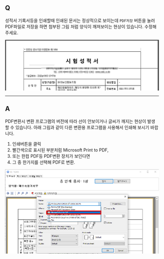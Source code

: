 ## Q

성적서 기록서등을 인쇄할때 인쇄된 문서는 정상적으로 보이는데 `PDF저장` 버튼을 눌러 PDF파일로 저장을 하면 첨부된 그림 처럼 양식이 깨져보이는 현상이 있습니다. 수정해 주세요.

![](/assets/faq/000-03/01.png)  

---

## A


PDF변환시 변환 프로그램의 버전에 따라 선이 안보이거나 글씨가 깨지는 현상이 발생할 수 있습니다.
아래 그림과 같이 다른 변환용 프로그램을 사용해서 인쇄해 보시기 바랍니다.

1. 인쇄버튼을 클릭
1. 빨간색으로 표시된 부분처럼 Microsoft Print to PDF,
1. 또는 한컴 PDF등 PDF변환 장치가 보인다면
1. 그 중 한가지를 선택해 PDF로 변환.

![](/assets/faq/000-03/02.png)  
